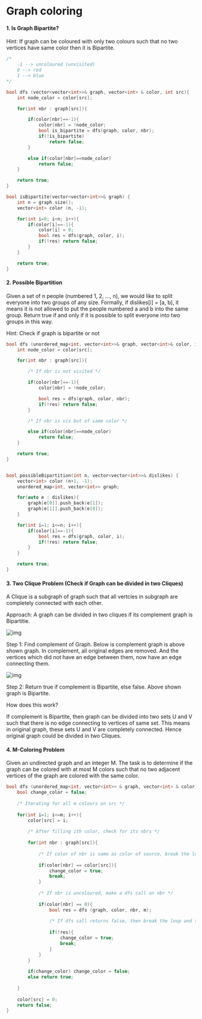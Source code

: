 # Graph coloring

#### 1. Is Graph Bipartite?

Hint: If graph can be coloured with only two colours such that no two vertices have same color then it is Bipartite.

```cpp
/*
    -1 --> uncoloured (unvisited)
    0 --> red
    1 --> blue  
*/

bool dfs (vector<vector<int>>& graph, vector<int> & color, int src){
    int node_color = color[src];

    for(int nbr : graph[src]){

        if(color[nbr]==-1){
            color[nbr] = !node_color;
            bool is_bipartite = dfs(graph, color, nbr);
            if(!is_bipartite) 
                return false;
        }

        else if(color[nbr]==node_color)
            return false;
    }

    return true;
}

bool isBipartite(vector<vector<int>>& graph) {
    int n = graph.size();
    vector<int> color (n, -1);

    for(int i=0; i<n; i++){
        if(color[i]==-1){
            color[i] = 0;
            bool res = dfs(graph, color, i);
            if(!res) return false;
        }
    }

    return true;
}
```

#### 2. Possible Bipartition
Given a set of n people (numbered 1, 2, ..., n), we would like to split everyone into two groups of any size. Formally, if dislikes[i] = [a, b], it means it is not allowed to put the people numbered a and b into the same group. Return true if and only if it is possible to split everyone into two groups in this way.

Hint: Check if graph is bipartite or not

```cpp
bool dfs (unordered_map<int, vector<int>>& graph, vector<int>& color, int src){
    int node_color = color[src];

    for(int nbr : graph[src]){

        /* If nbr is not visited */

        if(color[nbr]==-1){
            color[nbr] = !node_color;

            bool res = dfs(graph, color, nbr);
            if(!res) return false;
        }

        /* If nbr is vis but of same color */

        else if(color[nbr]==node_color)
            return false;
    }

    return true;
}


bool possibleBipartition(int n, vector<vector<int>>& dislikes) {
    vector<int> color (n+1, -1);
    unordered_map<int, vector<int>> graph;

    for(auto e : dislikes){
        graph[e[0]].push_back(e[1]);
        graph[e[1]].push_back(e[0]);
    }

    for(int i=1; i<=n; i++){
        if(color[i]==-1){
            bool res = dfs(graph, color, i);
            if(!res) return false;
        }
    }

    return true;
}
```

#### 3. Two Clique Problem (Check if Graph can be divided in two Cliques)
A Clique is a subgraph of graph such that all vertcies in subgraph are completely connected with each other. 

Approach: A graph can be divided in two cliques if its complement graph is Bipartitie. 

![img](https://media.geeksforgeeks.org/wp-content/cdn-uploads/TwoClique1.png)

Step 1: Find complement of Graph. Below is complement graph is above shown graph. In complement, all original edges are removed. And the vertices which did not have an edge between them, now have an edge connecting them.

![img](https://media.geeksforgeeks.org/wp-content/cdn-uploads/TwoClique2.png)

Step 2: Return true if complement is Bipartite, else false. Above shown graph is Bipartite.

How does this work?

If complement is Bipartite, then graph can be divided into two sets U and V such that there is no edge connecting to vertices of same set. This means in original graph, these sets U and V are completely connected. Hence original graph could be divided in two Cliques.


#### 4. M-Coloring Problem 
Given an undirected graph and an integer M. The task is to determine if the graph can be colored with at most M colors such that no two adjacent vertices of the graph are colored with the same color.

```cpp
bool dfs (unordered_map<int, vector<int>> & graph, vector<int> & color, int src, int m){
    bool change_color = false;
    
    /* Iterating for all m colours on src */ 
    
    for(int i=1; i<=m; i++){
        color[src] = i;
        
        /* After filling ith color, check for its nbrs */
        
        for(int nbr : graph[src]){
            
            /* If color of nbr is same as color of source, break the loop and try other color on source */
            
            if(color[nbr] == color[src]){
                change_color = true;
                break;
            }
            
            /* If nbr is uncoloured, make a dfs call on nbr */
            
            if(color[nbr] == 0){
                bool res = dfs (graph, color, nbr, m);
                
                /* If dfs call returns false, then break the loop and try other color on source */
                
                if(!res){
                    change_color = true;
                    break;
                }
            }
        }
        
        if(change_color) change_color = false;
        else return true;
        
    }
    
    color[src] = 0;
    return false;
}
```
